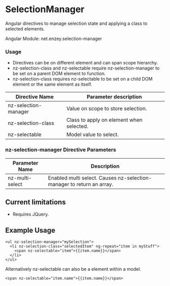 SelectionManager
================

Angular directives to manage selection state and applying a class to selected elements.

Angular Module: net.enzey.selection-manager

### Usage
* Directives can be on different element and can span scope hierarchy.
* nz-selection-class and nz-selectable require nz-selection-manager to be set on a parent DOM element to function.
* nz-selection-class requires nz-selectable to be set on a child DOM element or the same element as itself.

| Directive Name | Parameter description |
| -------- | ---------------- |
| nz-selection-manager | Value on scope to store selection.
| nz-selection-class | Class to apply on element when selected.
| nz-selectable | Model value to select.

### nz-selection-manager Directive Parameters

| Parameter Name | Description |
| -------------- | ----------- |
| nz-multi-select | Enabled multi select. Causes nz-selection-manager to return an array.


## Current limitations
* Requires JQuery.

## Example Usage
```
<ul nz-selection-manager="mySelection">
  <li nz-selection-class="selectedItem" ng-repeat="item in myStuff">
    <span nz-selectable="item">{{item.name}}</span>
  </li>
</ul>
```
Alternatively nz-selectable can also be a element within a model.
```
<span nz-selectable="item.name">{{item.name}}</span>
```
